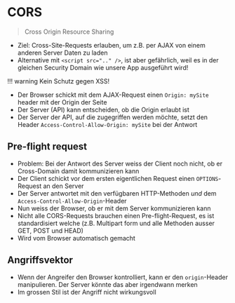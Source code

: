 # CORS
> Cross Origin Resource Sharing


- Ziel: Cross-Site-Requests erlauben, um z.B. per AJAX von einem anderen Server Daten zu laden
- Alternative mit `<script src=".." />`, ist aber gefährlich, weil es in der gleichen Security Domain wie unsere App ausgeführt wird!

!!! warning
    Kein Schutz gegen XSS!

- Der Browser schickt mit dem AJAX-Request einen `Origin: mySite` header mit der Origin der Seite
- Der Server (API) kann entscheiden, ob die Origin erlaubt ist
- Der Server der API, auf die zugegriffen werden möchte, setzt den Header `Access-Control-Allow-Origin: mySite` bei der Antwort

## Pre-flight request
- Problem: Bei der Antwort des Server weiss der Client noch nicht, ob er Cross-Domain damit kommunizieren kann
- Der Client schickt vor dem ersten eigentlichen Request einen `OPTIONS`-Request an den Server
- Der Server antwortet mit den verfügbaren HTTP-Methoden *und* dem `Access-Control-Allow-Origin`-Header
- Nun weiss der Browser, ob er mit dem Server kommunizieren kann
- Nicht alle CORS-Requests brauchen einen Pre-flight-Request, es ist standardisiert welche (z.B. Multipart form und alle Methoden ausser GET, POST und HEAD)
- Wird vom Browser automatisch gemacht

## Angriffsvektor
- Wenn der Angreifer den Browser kontrolliert, kann er den `origin`-Header manipulieren. Der Server könnte das aber irgendwann merken
- Im grossen Stil ist der Angriff nicht wirkungsvoll
